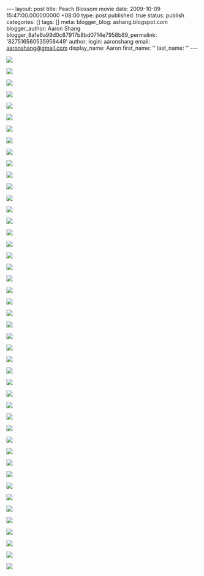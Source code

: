 --- layout: post title: Peach Blossom movie date: 2009-10-09 15:47:00.000000000 +08:00 type: post published: true status: publish categories: \[\] tags: \[\] meta: blogger\_blog: ashang.blogspot.com blogger\_author: Aaron Shang blogger\_8a1e6a99d0c87917b8bd0714e7958b89\_permalink: '827516560535958449' author: login: aaronshang email: aaronshang@gmail.com display\_name: Aaron first\_name: '' last\_name: '' ---

[![](%7B%7B%20site.baseurl%20%7D%7D/assets/peachblossom-0004-7458121.jpg)](http://aaronshang.files.wordpress.com/2009/10/peachblossom-0004-7458121.jpg)

[![](%7B%7B%20site.baseurl%20%7D%7D/assets/peachblossom-0006-7489391.jpg)](http://aaronshang.files.wordpress.com/2009/10/peachblossom-0006-7489391.jpg)

[![](%7B%7B%20site.baseurl%20%7D%7D/assets/peachblossom-0007-7521431.jpg)](http://aaronshang.files.wordpress.com/2009/10/peachblossom-0007-7521431.jpg)

[![](%7B%7B%20site.baseurl%20%7D%7D/assets/peachblossom-0008-7550981.jpg)](http://aaronshang.files.wordpress.com/2009/10/peachblossom-0008-7550981.jpg)

[![](%7B%7B%20site.baseurl%20%7D%7D/assets/peachblossom-0009-7582051.jpg)](http://aaronshang.files.wordpress.com/2009/10/peachblossom-0009-7582051.jpg)

[![](%7B%7B%20site.baseurl%20%7D%7D/assets/peachblossom-0010-7613211.jpg)](http://aaronshang.files.wordpress.com/2009/10/peachblossom-0010-7613211.jpg)

[![](%7B%7B%20site.baseurl%20%7D%7D/assets/peachblossom-0011-7644521.jpg)](http://aaronshang.files.wordpress.com/2009/10/peachblossom-0011-7644521.jpg)

[![](%7B%7B%20site.baseurl%20%7D%7D/assets/peachblossom-0014-7673121.jpg)](http://aaronshang.files.wordpress.com/2009/10/peachblossom-0014-7673121.jpg)

[![](%7B%7B%20site.baseurl%20%7D%7D/assets/peachblossom-0015-7702741.jpg)](http://aaronshang.files.wordpress.com/2009/10/peachblossom-0015-7702741.jpg)

[![](%7B%7B%20site.baseurl%20%7D%7D/assets/peachblossom-0016-7735641.jpg)](http://aaronshang.files.wordpress.com/2009/10/peachblossom-0016-7735641.jpg)

[![](%7B%7B%20site.baseurl%20%7D%7D/assets/peachblossom-0017-7761581.jpg)](http://aaronshang.files.wordpress.com/2009/10/peachblossom-0017-7761581.jpg)

[![](%7B%7B%20site.baseurl%20%7D%7D/assets/peachblossom-0018-7798461.jpg)](http://aaronshang.files.wordpress.com/2009/10/peachblossom-0018-7798461.jpg)

[![](%7B%7B%20site.baseurl%20%7D%7D/assets/peachblossom-0019-7830511.jpg)](http://aaronshang.files.wordpress.com/2009/10/peachblossom-0019-7830511.jpg)

[![](%7B%7B%20site.baseurl%20%7D%7D/assets/peachblossom-0020-7859461.jpg)](http://aaronshang.files.wordpress.com/2009/10/peachblossom-0020-7859461.jpg)

[![](%7B%7B%20site.baseurl%20%7D%7D/assets/peachblossom-0021-7889101.jpg)](http://aaronshang.files.wordpress.com/2009/10/peachblossom-0021-7889101.jpg)

[![](%7B%7B%20site.baseurl%20%7D%7D/assets/peachblossom-0024-7916621.jpg)](http://aaronshang.files.wordpress.com/2009/10/peachblossom-0024-7916621.jpg)

[![](%7B%7B%20site.baseurl%20%7D%7D/assets/peachblossom-0025-7947061.jpg)](http://aaronshang.files.wordpress.com/2009/10/peachblossom-0025-7947061.jpg)

[![](%7B%7B%20site.baseurl%20%7D%7D/assets/peachblossom-0026-7978101.jpg)](http://aaronshang.files.wordpress.com/2009/10/peachblossom-0026-7978101.jpg)

[![](%7B%7B%20site.baseurl%20%7D%7D/assets/peachblossom-0029-7013081.jpg)](http://aaronshang.files.wordpress.com/2009/10/peachblossom-0029-7013081.jpg)

[![](%7B%7B%20site.baseurl%20%7D%7D/assets/peachblossom-0030-7043561.jpg)](http://aaronshang.files.wordpress.com/2009/10/peachblossom-0030-7043561.jpg)

[![](%7B%7B%20site.baseurl%20%7D%7D/assets/peachblossom-0031-7075111.jpg)](http://aaronshang.files.wordpress.com/2009/10/peachblossom-0031-7075111.jpg)

[![](%7B%7B%20site.baseurl%20%7D%7D/assets/peachblossom-0032-7107811.jpg)](http://aaronshang.files.wordpress.com/2009/10/peachblossom-0032-7107811.jpg)

[![](%7B%7B%20site.baseurl%20%7D%7D/assets/peachblossom-0033-7135741.jpg)](http://aaronshang.files.wordpress.com/2009/10/peachblossom-0033-7135741.jpg)

[![](%7B%7B%20site.baseurl%20%7D%7D/assets/peachblossom-0037-7166181.jpg)](http://aaronshang.files.wordpress.com/2009/10/peachblossom-0037-7166181.jpg)

[![](%7B%7B%20site.baseurl%20%7D%7D/assets/peachblossom-0040-7194121.jpg)](http://aaronshang.files.wordpress.com/2009/10/peachblossom-0040-7194121.jpg)

[![](%7B%7B%20site.baseurl%20%7D%7D/assets/peachblossom-0042-7227891.jpg)](http://aaronshang.files.wordpress.com/2009/10/peachblossom-0042-7227891.jpg)

[![](%7B%7B%20site.baseurl%20%7D%7D/assets/peachblossom-0044-7281421.jpg)](http://aaronshang.files.wordpress.com/2009/10/peachblossom-0044-7281421.jpg)

[![](%7B%7B%20site.baseurl%20%7D%7D/assets/peachblossom-0048-7313921.jpg)](http://aaronshang.files.wordpress.com/2009/10/peachblossom-0048-7313921.jpg)

[![](%7B%7B%20site.baseurl%20%7D%7D/assets/peachblossom-0049-7349871.jpg)](http://aaronshang.files.wordpress.com/2009/10/peachblossom-0049-7349871.jpg)

[![](%7B%7B%20site.baseurl%20%7D%7D/assets/peachblossom-0054-7377951.jpg)](http://aaronshang.files.wordpress.com/2009/10/peachblossom-0054-7377951.jpg)

[![](%7B%7B%20site.baseurl%20%7D%7D/assets/peachblossom-0056-7407421.jpg)](http://aaronshang.files.wordpress.com/2009/10/peachblossom-0056-7407421.jpg)

[![](%7B%7B%20site.baseurl%20%7D%7D/assets/peachblossom-0057-7441161.jpg)](http://aaronshang.files.wordpress.com/2009/10/peachblossom-0057-7441161.jpg)

[![](%7B%7B%20site.baseurl%20%7D%7D/assets/peachblossom-0058-7481491.jpg)](http://aaronshang.files.wordpress.com/2009/10/peachblossom-0058-7481491.jpg)

[![](%7B%7B%20site.baseurl%20%7D%7D/assets/peachblossom-0059-7512191.jpg)](http://aaronshang.files.wordpress.com/2009/10/peachblossom-0059-7512191.jpg)

[![](%7B%7B%20site.baseurl%20%7D%7D/assets/peachblossom-0063-7547721.jpg)](http://aaronshang.files.wordpress.com/2009/10/peachblossom-0063-7547721.jpg)

[![](%7B%7B%20site.baseurl%20%7D%7D/assets/peachblossom-0065-7581291.jpg)](http://aaronshang.files.wordpress.com/2009/10/peachblossom-0065-7581291.jpg)

[![](%7B%7B%20site.baseurl%20%7D%7D/assets/peachblossom-0067-7615971.jpg)](http://aaronshang.files.wordpress.com/2009/10/peachblossom-0067-7615971.jpg)

[![](%7B%7B%20site.baseurl%20%7D%7D/assets/peachblossom-0069-7643081.jpg)](http://aaronshang.files.wordpress.com/2009/10/peachblossom-0069-7643081.jpg)

[![](%7B%7B%20site.baseurl%20%7D%7D/assets/peachblossom-0074-7676651.jpg)](http://aaronshang.files.wordpress.com/2009/10/peachblossom-0074-7676651.jpg)

[![](%7B%7B%20site.baseurl%20%7D%7D/assets/peachblossom-0076-7712521.jpg)](http://aaronshang.files.wordpress.com/2009/10/peachblossom-0076-7712521.jpg)

[![](%7B%7B%20site.baseurl%20%7D%7D/assets/peachblossom-0078-7745121.jpg)](http://aaronshang.files.wordpress.com/2009/10/peachblossom-0078-7745121.jpg)

[![](%7B%7B%20site.baseurl%20%7D%7D/assets/peachblossom-0081-7781421.jpg)](http://aaronshang.files.wordpress.com/2009/10/peachblossom-0081-7781421.jpg)

[![](%7B%7B%20site.baseurl%20%7D%7D/assets/peachblossom-0082-7814221.jpg)](http://aaronshang.files.wordpress.com/2009/10/peachblossom-0082-7814221.jpg)

[![](%7B%7B%20site.baseurl%20%7D%7D/assets/peachblossom-0084-7844631.jpg)](http://aaronshang.files.wordpress.com/2009/10/peachblossom-0084-7844631.jpg)

[![](%7B%7B%20site.baseurl%20%7D%7D/assets/peachblossom-0087-7878601.jpg)](http://aaronshang.files.wordpress.com/2009/10/peachblossom-0087-7878601.jpg)

<img src="%7B%7B%20site.baseurl%20%7D%7D/assets/" width="1" height="1" />
